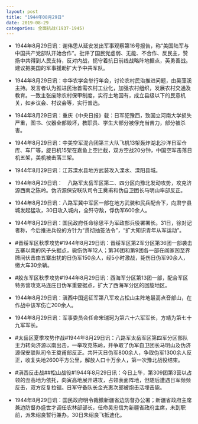 ```yaml
---
layout: post
title: "1944年08月29日"
date: 2019-08-29
categories: 全面抗战(1937-1945)
---
```


<meta name="referrer" content="no-referrer" />

- 1944年8月29日讯：谢伟思从延安发出军事观察第16号报告，称“美国陆军与中国共产党部队开始合作”。批评了国民党虚弱、无能、不合作、反民主，赞扬中共得到人民支持，反对内战，扼守着抗日前线战略阵地据点，英勇善战。建议把美国的军事援助扩大予中共军队。 

- 1944年8月29日讯：中华农学会举行年会，讨论农村民治推进问题，由吴藻溪主持。发言者认为推进民治首需农村工业化，加强农村组织，发展农村交通及教育。一致主张废除农村保甲制度，实行土地国有，成立县级以下的民意机关，如乡议会、村议会等，实行普选。 

- 1944年8月29日讯：重庆《中央日报》载：日军犯豫西，致国立河南大学损失严重，图书、仪器全部毁坏，教职员、学生大部分被俘充当苦力，部分被杀害。 

- 1944年8月29日讯：中美空军混合团第三大队飞机13架轰炸湖北沙洋日军仓库、车厂等，旋日机15架在嘉鱼上空拦截，双方空战20分钟，中国空军击落日机五架，美机被击落三架。 

- 1944年8月29日讯：江苏溧水县地方武装攻入溧水、溧阳县城。 

- 1944年8月29日讯：　八路军太岳军区第二、四分区向豫北发动攻势，攻克济源西南之陈岭。伪济源保安联队司令王奠甫和伪自卫团长马明山率部反正。 

- 1944年8月29日讯：八路军冀中军区一部在地方武装和民兵配合下，向肃宁县城发起猛攻，30日攻入城内，全歼守敌，俘伪军600余人。 

- 1944年8月29日讯：国民政府任命徐思平为军政部兵役署署长。31日，徐对记者称，今后推进兵役的方针为“贯彻抽签法令”，“扩大知识青年从军运动”。 

- #晋绥军区秋季攻势#1944年8月29日讯：晋绥军区第2军分区第36团一部袭击五寨以南的风子头据点，毙伤伪军12人；第36团和第9团各一部在阎家凹至界牌间伏击由五寨出扰的日伪军150余人，经5小时激战，毙伤日伪军90余人，缴大车30余辆。 

- #胶东军区秋季攻势#1944年8月29日讯：西海军分区第13团一部，配合军区特务营攻克马连庄日伪军重要据点，扩大了西海军分区的回旋地区。 

- 1944年8月29日讯：滇西中国远征军第八军攻占松山主阵地最高点音部山，在作战中该军伤亡200余人。 

- 1944年8月29日讯：军事委员会任命宋瑞珂为第六十六军军长，方靖为第七十九军军长。 

- #太岳区夏季攻势作战#1944年8月29日讯：八路军太岳军区第四军分区部队主力转向济源以南出击，一举攻克陈岭，并争取了伪军自卫团长马明山及伪济源保安联队司令王奠甫部反正。共歼灭日伪军800余人，争取伪军1300余人反正，收复失地2600平方公里，解放人口十万余人，第一次豫北战役结束。 

- #滇西反击战##松山战役#1944年8月29日讯：今日上午，第309团第3营以占领的丑高地为依托，向寅高地展开进攻，占领表面阵地，但随后遭遇日军频频反击，双方反复拉锯。日军守备队长金光惠次郎被炮击活埋击毙。 

- 1944年8月29日讯：国民政府明令裁撤新疆省边防督办公署；新疆省政府主席兼边防督办盛世才调任农林部部长，任命吴忠信为新疆省政府主席，未到职前，派朱绍良暂行兼办。30日朱绍良飞抵迪化。 

